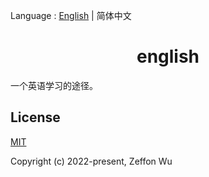 Language : [English](./README.md) | 简体中文

<h1 align="center">english</h1>

一个英语学习的途径。

## License

[MIT](https://opensource.org/licenses/MIT)

Copyright (c) 2022-present, Zeffon Wu
